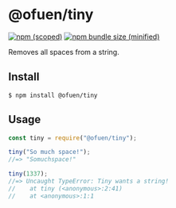 # @ofuen/tiny

[![npm (scoped)](https://img.shields.io/npm/v/@ofuen/tiny.svg)](https://www.npmjs.com/package/@ofuen/tiny)
[![npm bundle size (minified)](https://img.shields.io/ofuen/min/@ofuen/tiny.svg)](https://www.npmjs.com/package/@ofuen/tiny)

Removes all spaces from a string.

## Install

```
$ npm install @ofuen/tiny
```

## Usage

```js
const tiny = require("@ofuen/tiny");

tiny("So much space!");
//=> "Somuchspace!"

tiny(1337);
//=> Uncaught TypeError: Tiny wants a string!
//    at tiny (<anonymous>:2:41)
//    at <anonymous>:1:1
```
